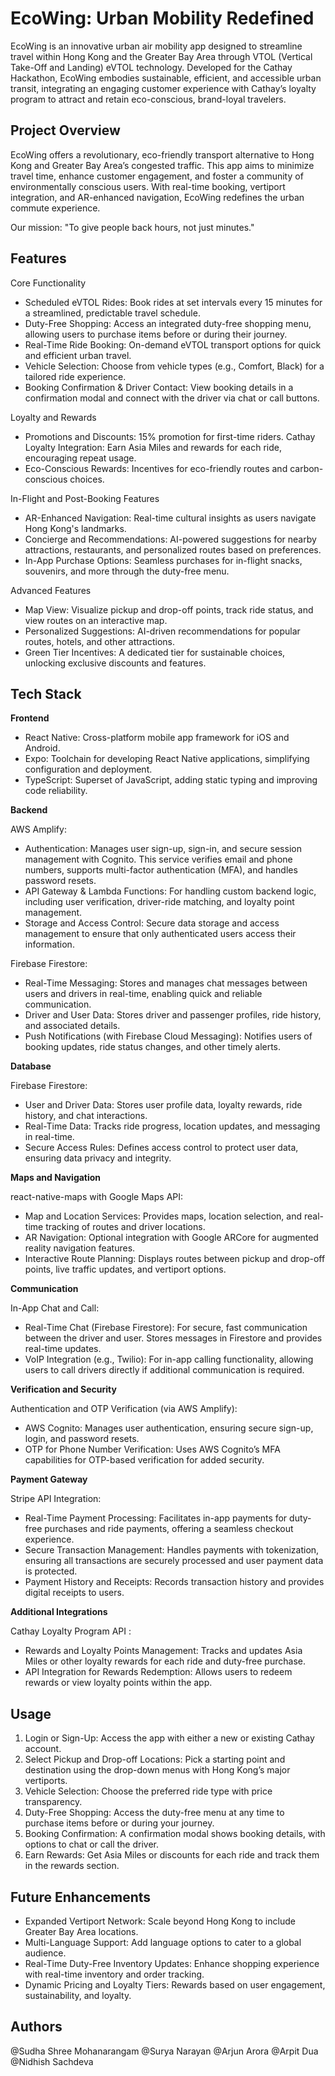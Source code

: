 
# EcoWing: Urban Mobility Redefined

EcoWing is an innovative urban air mobility app designed to streamline travel within Hong Kong and the Greater Bay Area through VTOL (Vertical Take-Off and Landing) eVTOL technology. Developed for the Cathay Hackathon, EcoWing embodies sustainable, efficient, and accessible urban transit, integrating an engaging customer experience with Cathay’s loyalty program to attract and retain eco-conscious, brand-loyal travelers.

## Project Overview

EcoWing offers a revolutionary, eco-friendly transport alternative to Hong Kong and Greater Bay Area’s congested traffic. This app aims to minimize travel time, enhance customer engagement, and foster a community of environmentally conscious users. With real-time booking, vertiport integration, and AR-enhanced navigation, EcoWing redefines the urban commute experience.

Our mission: "To give people back hours, not just minutes."
## Features


Core Functionality

- Scheduled eVTOL Rides: Book rides at set intervals every 15 minutes for a streamlined, predictable travel schedule.
- Duty-Free Shopping: Access an integrated duty-free shopping menu, allowing users to purchase items before or during their journey.
- Real-Time Ride Booking: On-demand eVTOL transport options for quick and efficient urban travel.
- Vehicle Selection: Choose from vehicle types (e.g., Comfort, Black) for a tailored ride experience.
- Booking Confirmation & Driver Contact: View booking details in a confirmation modal and connect with the driver via chat or call buttons.


Loyalty and Rewards

- Promotions and Discounts: 15% promotion for first-time riders.
Cathay Loyalty Integration: Earn Asia Miles and rewards for each ride, encouraging repeat usage.
- Eco-Conscious Rewards: Incentives for eco-friendly routes and carbon-conscious choices.

In-Flight and Post-Booking Features

- AR-Enhanced Navigation: Real-time cultural insights as users navigate Hong Kong's landmarks.
- Concierge and Recommendations: AI-powered suggestions for nearby attractions, restaurants, and personalized routes based on preferences.
- In-App Purchase Options: Seamless purchases for in-flight snacks, souvenirs, and more through the duty-free menu.


Advanced Features

- Map View: Visualize pickup and drop-off points, track ride status, and view routes on an interactive map.
- Personalized Suggestions: AI-driven recommendations for popular routes, hotels, and other attractions.
- Green Tier Incentives: A dedicated tier for sustainable choices, unlocking exclusive discounts and features.


## Tech Stack

**Frontend**

- React Native: Cross-platform mobile app framework for iOS and Android.
- Expo: Toolchain for developing React Native applications, simplifying configuration and deployment.
 - TypeScript: Superset of JavaScript, adding static typing and improving code reliability.

**Backend**

AWS Amplify:

- Authentication: Manages user sign-up, sign-in, and secure session management with Cognito. This service verifies email and phone numbers, supports multi-factor authentication (MFA), and handles password resets.
- API Gateway & Lambda Functions: For handling custom backend logic, including user verification, driver-ride matching, and loyalty point management.
- Storage and Access Control: Secure data storage and access management to ensure that only authenticated users access their information.

Firebase Firestore:

- Real-Time Messaging: Stores and manages chat messages between users and drivers in real-time, enabling quick and reliable communication.
- Driver and User Data: Stores driver and passenger profiles, ride history, and associated details.
- Push Notifications (with Firebase Cloud Messaging): Notifies users of booking updates, ride status changes, and other timely alerts.

**Database**

Firebase Firestore:

- User and Driver Data: Stores user profile data, loyalty rewards, ride history, and chat interactions.
- Real-Time Data: Tracks ride progress, location updates, and messaging in real-time.
 - Secure Access Rules: Defines access control to protect user data, ensuring data privacy and integrity.

**Maps and Navigation**

react-native-maps with Google Maps API:

- Map and Location Services: Provides maps, location selection, and real-time tracking of routes and driver locations.
- AR Navigation: Optional integration with Google ARCore for augmented reality navigation features.
- Interactive Route Planning: Displays routes between pickup and drop-off points, live traffic updates, and vertiport options.

**Communication**

In-App Chat and Call:

- Real-Time Chat (Firebase Firestore): For secure, fast communication between the driver and user. Stores messages in Firestore and provides real-time updates.
- VoIP Integration (e.g., Twilio): For in-app calling functionality, allowing users to call drivers directly if additional communication is required.

**Verification and Security**

Authentication and OTP Verification (via AWS Amplify):

- AWS Cognito: Manages user authentication, ensuring secure sign-up, login, and password resets.
- OTP for Phone Number Verification: Uses AWS Cognito’s MFA capabilities for OTP-based verification for added security.

**Payment Gateway**

Stripe API Integration:

- Real-Time Payment Processing: Facilitates in-app payments for duty-free purchases and ride payments, offering a seamless checkout experience.
- Secure Transaction Management: Handles payments with tokenization, ensuring all transactions are securely processed and user payment data is protected.
- Payment History and Receipts: Records transaction history and provides digital receipts to users.

**Additional Integrations**

Cathay Loyalty Program API :

- Rewards and Loyalty Points Management: Tracks and updates Asia Miles or other loyalty rewards for each ride and duty-free purchase.
- API Integration for Rewards Redemption: Allows users to redeem rewards or view loyalty points within the app.

## Usage

1. Login or Sign-Up: Access the app with either a new or existing Cathay account.
2. Select Pickup and Drop-off Locations: Pick a starting point and destination using the drop-down menus with Hong Kong’s major vertiports.
3. Vehicle Selection: Choose the preferred ride type with price transparency.
4. Duty-Free Shopping: Access the duty-free menu at any time to purchase items before or during your journey.
5. Booking Confirmation: A confirmation modal shows booking details, with options to chat or call the driver.
6. Earn Rewards: Get Asia Miles or discounts for each ride and track them in the rewards section.
## Future Enhancements

- Expanded Vertiport Network: Scale beyond Hong Kong to include Greater Bay Area locations.
- Multi-Language Support: Add language options to cater to a global audience.
- Real-Time Duty-Free Inventory Updates: Enhance shopping experience with real-time inventory and order tracking.
- Dynamic Pricing and Loyalty Tiers: Rewards based on user engagement, sustainability, and loyalty.
## Authors

@Sudha Shree Mohanarangam
@Surya Narayan
@Arjun Arora
@Arpit Dua
@Nidhish Sachdeva

